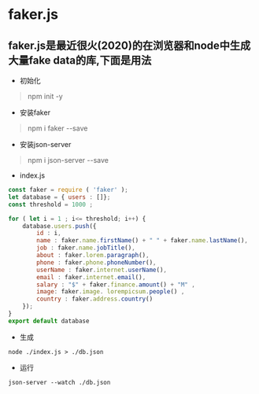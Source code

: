 # faker.js
## faker.js是最近很火(2020)的在浏览器和node中生成大量fake data的库,下面是用法
- 初始化
> npm init -y
- 安装faker
> npm i faker --save
- 安装json-server
>npm i json-server --save
- index.js
```js
const faker = require ( 'faker' );
let database = { users : []};
const threshold = 1000 ;

for ( let i = 1 ; i<= threshold; i++) {
    database.users.push({
        id : i,
        name : faker.name.firstName() + " " + faker.name.lastName(),
        job : faker.name.jobTitle(),
        about : faker.lorem.paragraph(),
        phone : faker.phone.phoneNumber(),
        userName : faker.internet.userName(),
        email : faker.internet.email(),
        salary : "$" + faker.finance.amount() + "M" ,
        image: faker.image. lorempicsum.people() ,
        country : faker.address.country()
    });
}
export default database
```
- 生成
```shell script
node ./index.js > ./db.json
```
- 运行
```shell script
json-server --watch ./db.json
```

